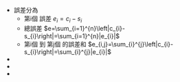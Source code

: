 - 誤差分為
	- 第i個 誤差 $e_{i}=c_{i}-s_{i}$
	- 總誤差  $e=\sum_{i=1}^{n}\left|c_{i}-s_{i}\right|=\sum_{i=1}^{n}|e_{i}|$
	- 第i個 到 第j個 的誤差和 $e_{i,j}=\sum_{i}^{j}\left|c_{i}-s_{i}\right|=\sum_{i}^{j}|e_{i}|$
-
-
-